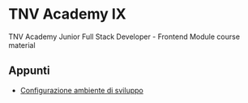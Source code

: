 # TNV Academy IX
TNV Academy Junior Full Stack Developer - Frontend Module course material

## Appunti
- [Configurazione ambiente di sviluppo](./dev-environment-setup.md)
